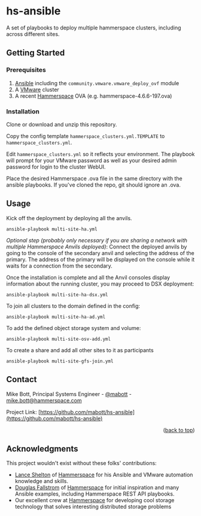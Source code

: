 # hs-ansible

A set of playbooks to deploy multiple hammerspace clusters, including across different sites.

## Getting Started

### Prerequisites

1. [Ansible](https://www.ansible.com/) including the `community.vmware.vmware_deploy_ovf` module
2. A [VMware](https://www.vmware.com/) cluster
3. A recent [Hammerspace](https://hammerspace.com/) OVA (e.g. hammerspace-4.6.6-197.ova)

### Installation

Clone or download and unzip this repository.

Copy the config template `hammerspace_clusters.yml.TEMPLATE` to `hammerspace_clusters.yml`.

Edit `hammerspace_clusters.yml` so it reflects your environment. The playbook will prompt for your VMware password as well as your desired admin password for login to the cluster WebUI.

Place the desired Hammerspace .ova file in the same directory with the ansible playbooks. If you've cloned the repo, git should ignore an .ova.

## Usage

Kick off the deployment by deploying all the anvils.

`ansible-playbook multi-site-ha.yml`

_Optional step (probably only necessary if you are sharing a network with multiple Hammerspace Anvils deployed)_: Connect the deployed anvils by going to the console of the secondary anvil and selecting the address of the primary. The address of the primary will be displayed on the console while it waits for a connection from the secondary.

Once the installation is complete and all the Anvil consoles display information about the running cluster, you may proceed to DSX deployment:

`ansible-playbook multi-site-ha-dsx.yml`

To join all clusters to the domain defined in the config:

`ansible-playbook multi-site-ha-ad.yml`

To add the defined object storage system and volume:

`ansible-playbook multi-site-osv-add.yml`

To create a share and add all other sites to it as participants

`ansible-playbook multi-site-gfs-join.yml`

## Contact

Mike Bott, Principal Systems Engineer - [@mabott](https://twitter.com/mabott) - mike.bott@hammerspace.com

Project Link: [https://github.com/mabott/hs-ansible](https://github.com/mabott/hs-ansible)

<p align="right">(<a href="#top">back to top</a>)</p>



<!-- ACKNOWLEDGMENTS -->
## Acknowledgments

This project wouldn't exist without these folks' contributions:

* [Lance Shelton](mailto:lance.shelton@hammerspace.com) of [Hammerspace](https://hammerspace.com/) 
for his Ansible and VMware automation knowledge and skills.
* [Douglas Fallstrom](mailto:douglas.fallstrom@hammerspace.com) of [Hammerspace](https://hammerspace.com/) for initial inspiration and many Ansible examples, including Hammerspace REST API playbooks.
* Our excellent crew at [Hammerspace](https://hammerspace.com/) for developing cool storage technology that solves interesting distributed storage problems
